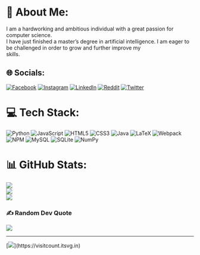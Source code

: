 # 💫 About Me:
I am a hardworking and ambitious individual with a great passion for computer science.<br>I have just finished a master’s degree in artificial intelligence. I am eager to be challenged in order to grow and further improve my<br>skills.


## 🌐 Socials:
[![Facebook](https://img.shields.io/badge/Facebook-%231877F2.svg?logo=Facebook&logoColor=white)](https://facebook.com/ganta.igarashi.142) [![Instagram](https://img.shields.io/badge/Instagram-%23E4405F.svg?logo=Instagram&logoColor=white)](https://instagram.com/khalil_ganta) [![LinkedIn](https://img.shields.io/badge/LinkedIn-%230077B5.svg?logo=linkedin&logoColor=white)](https://linkedin.com/in/khalilbentaiba) [![Reddit](https://img.shields.io/badge/Reddit-%23FF4500.svg?logo=Reddit&logoColor=white)](https://reddit.com/user/Ganta_KH) [![Twitter](https://img.shields.io/badge/Twitter-%231DA1F2.svg?logo=Twitter&logoColor=white)](https://twitter.com/Ganta40342243) 

# 💻 Tech Stack:
![Python](https://img.shields.io/badge/python-3670A0?style=for-the-badge&logo=python&logoColor=ffdd54) ![JavaScript](https://img.shields.io/badge/javascript-%23323330.svg?style=for-the-badge&logo=javascript&logoColor=%23F7DF1E) ![HTML5](https://img.shields.io/badge/html5-%23E34F26.svg?style=for-the-badge&logo=html5&logoColor=white) ![CSS3](https://img.shields.io/badge/css3-%231572B6.svg?style=for-the-badge&logo=css3&logoColor=white) ![Java](https://img.shields.io/badge/java-%23ED8B00.svg?style=for-the-badge&logo=java&logoColor=white) ![LaTeX](https://img.shields.io/badge/latex-%23008080.svg?style=for-the-badge&logo=latex&logoColor=white) ![Webpack](https://img.shields.io/badge/webpack-%238DD6F9.svg?style=for-the-badge&logo=webpack&logoColor=black) ![NPM](https://img.shields.io/badge/NPM-%23000000.svg?style=for-the-badge&logo=npm&logoColor=white) ![MySQL](https://img.shields.io/badge/mysql-%2300f.svg?style=for-the-badge&logo=mysql&logoColor=white) ![SQLite](https://img.shields.io/badge/sqlite-%2307405e.svg?style=for-the-badge&logo=sqlite&logoColor=white) ![NumPy](https://img.shields.io/badge/numpy-%23013243.svg?style=for-the-badge&logo=numpy&logoColor=white)
# 📊 GitHub Stats:
![](https://github-readme-stats.vercel.app/api?username=Ganta-KH&theme=blue-green&hide_border=true&include_all_commits=false&count_private=false)<br/>
![](https://github-readme-streak-stats.herokuapp.com/?user=Ganta-KH&theme=blue-green&hide_border=true)<br/>
![](https://github-readme-stats.vercel.app/api/top-langs/?username=Ganta-KH&theme=blue-green&hide_border=true&include_all_commits=false&count_private=false&layout=compact)

### ✍️ Random Dev Quote
![](https://quotes-github-readme.vercel.app/api?type=vetical&theme=radical)

---
[![](https://profile-counter.glitch.me/ganta-kh/count.svg?)](https://visitcount.itsvg.in)

<!-- Proudly created with GPRM ( https://gprm.itsvg.in ) -->
